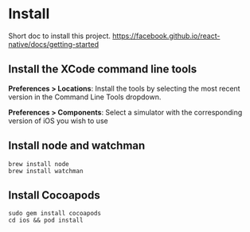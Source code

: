 # Install

Short doc to install this project.
https://facebook.github.io/react-native/docs/getting-started

## Install the XCode command line tools

**Preferences > Locations**:
Install the tools by selecting the most recent version in the Command Line Tools dropdown.

**Preferences > Components**:
Select a simulator with the corresponding version of iOS you wish to use

## Install node and watchman

```
brew install node
brew install watchman
```

## Install Cocoapods

```
sudo gem install cocoapods
cd ios && pod install
```
